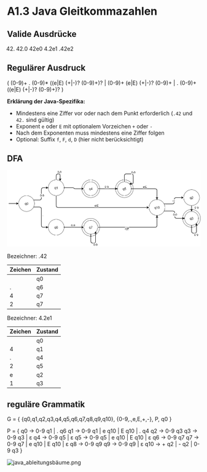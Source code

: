 # A1.3 Java Gleitkommazahlen

## Valide Ausdrücke
42.    42.0    42e0    4.2e1    .42e2

## Regulärer Ausdruck

( (0-9)+ . (0-9)* ((e|E) (+|-)? (0-9)+)? | 
  (0-9)+ (e|E) (+|-)? (0-9)+ |
  . (0-9)+ ((e|E) (+|-)? (0-9)+)? )

**Erklärung der Java-Spezifika:**
- Mindestens eine Ziffer vor oder nach dem Punkt erforderlich (`.42` und `42.` sind gültig)
- Exponent `e` oder `E` mit optionalem Vorzeichen `+` oder `-`
- Nach dem Exponenten muss mindestens eine Ziffer folgen
- Optional: Suffix `f`, `F`, `d`, `D` (hier nicht berücksichtigt)

## DFA

![java_dfa.png](java_dfa.png)

Bezeichner: .42

| Zeichen | Zustand | 
|---------|---------|
|         |   q0    |
| .       |   q6    |
| 4       |   q7    |
| 2       |   q7    |

Bezeichner: 4.2e1

| Zeichen | Zustand | 
|---------|---------|
|         |   q0    |
| 4       |   q1    |
| .       |   q4    |
| 2       |   q5    |
| e       |   q2    |
| 1       |   q3    |


## reguläre Grammatik

G = {
    {q0,q1,q2,q3,q4,q5,q6,q7,q8,q9,q10}, 
    {0-9,.,e,E,+,-},
    P,
    q0
}

P = {
    q0 -> 0-9 q1 | . q6 
    q1 -> 0-9 q1 | e q10 | E q10 | . q4
    q2 -> 0-9 q3 
    q3 -> 0-9 q3 | ε
    q4 -> 0-9 q5 | ε
    q5 -> 0-9 q5 | e q10 | E q10 | ε
    q6 -> 0-9 q7
    q7 -> 0-9 q7 | e q10 | E q10 | ε
    q8 -> 0-9 q9
    q9 -> 0-9 q9 | ε
    q10 -> + q2 | - q2 | 0-9 q3
}


![java_ableitungsbäume.png](java_ableitungsbäume.png)